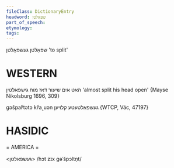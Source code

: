 ```yaml
---
fileClass: DictionaryEntry
headword: שפּאַלטן
part_of_speech: 
etymology: 
tags: 
---
```

שפּאַלטן
געשפּאָלטן
'to split'

WESTERN
========

האט אים שיעור דאז מוח גישפאלטין
'almost split his head open' 
{Mayse Nikolsburg 1696, 309}

gəšpalʲtətə klʲa˰uən געשפּאַלטעטע קלויען {WTCP, Vác, 47197}

HASIDIC
=======
= AMERICA = 

<געשפאלטן>
/hɔt zɪx gəˈšpɔltn̩t/